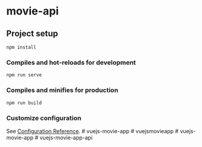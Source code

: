 # movie-api

## Project setup
```
npm install
```

### Compiles and hot-reloads for development
```
npm run serve
```

### Compiles and minifies for production
```
npm run build
```

### Customize configuration
See [Configuration Reference](https://cli.vuejs.org/config/).
#   v u e j s - m o v i e - a p p  
 #   v u e j s m o v i e a p p  
 #   v u e j s - m o v i e - a p p  
 #   v u e j s - m o v i e - a p p - a p i  
 